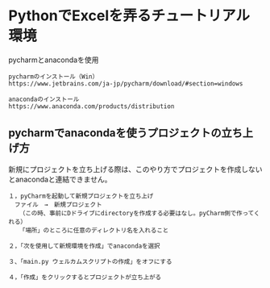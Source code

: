 # PythonでExcelを弄るチュートリアル環境

pycharmとanacondaを使用
<br>

```
pycharmのインストール（Win）
https://www.jetbrains.com/ja-jp/pycharm/download/#section=windows

anacondaのインストール
https://www.anaconda.com/products/distribution
```

## pycharmでanacondaを使うプロジェクトの立ち上げ方
新規にプロジェクトを立ち上げる際は、このやり方でプロジェクトを作成しないとanacondaと連結できません。

```
１，pyCharmを起動して新規プロジェクトを立ち上げ
　ファイル　→　新規プロジェクト
   （この時、事前にDドライブにdirectoryを作成する必要はなし。pyCharm側で作ってくれる）
   「場所」のところに任意のディレクトリ名を入れること
 
２，「次を使用して新規環境を作成」でanacondaを選択

３、「main.py ウェルカムスクリプトの作成」をオフにする

４，「作成」をクリックするとプロジェクトが立ち上がる
```
